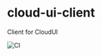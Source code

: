 # cloud-ui-client
Client for CloudUI

![CI](https://github.com/moewes/cloud-ui-client/workflows/CI/badge.svg)